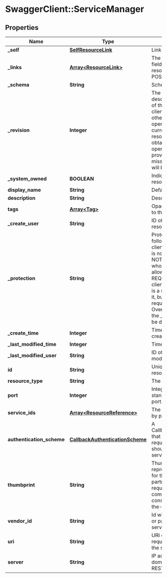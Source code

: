 # SwaggerClient::ServiceManager

## Properties
Name | Type | Description | Notes
------------ | ------------- | ------------- | -------------
**_self** | [**SelfResourceLink**](SelfResourceLink.md) | Link to this resource | [optional] 
**_links** | [**Array&lt;ResourceLink&gt;**](ResourceLink.md) | The server will populate this field when returing the resource. Ignored on PUT and POST. | [optional] 
**_schema** | **String** | Schema for this resource | [optional] 
**_revision** | **Integer** | The _revision property describes the current revision of the resource. To prevent clients from overwriting each other&#39;s changes, PUT operations must include the current _revision of the resource, which clients should obtain by issuing a GET operation. If the _revision provided in a PUT request is missing or stale, the operation will be rejected. | [optional] 
**_system_owned** | **BOOLEAN** | Indicates system owned resource | [optional] 
**display_name** | **String** | Defaults to ID if not set | [optional] 
**description** | **String** | Description of this resource | [optional] 
**tags** | [**Array&lt;Tag&gt;**](Tag.md) | Opaque identifiers meaningful to the API user | [optional] 
**_create_user** | **String** | ID of the user who created this resource | [optional] 
**_protection** | **String** | Protection status is one of the following: PROTECTED - the client who retrieved the entity is not allowed             to modify it. NOT_PROTECTED - the client who retrieved the entity is allowed                 to modify it REQUIRE_OVERRIDE - the client who retrieved the entity is a super                    user and can modify it, but only when providing                    the request header X-Allow-Overwrite&#x3D;true. UNKNOWN - the _protection field could not be determined for this           entity.  | [optional] 
**_create_time** | **Integer** | Timestamp of resource creation | [optional] 
**_last_modified_time** | **Integer** | Timestamp of last modification | [optional] 
**_last_modified_user** | **String** | ID of the user who last modified this resource | [optional] 
**id** | **String** | Unique identifier of this resource | [optional] 
**resource_type** | **String** | The type of this resource. | [optional] 
**port** | **Integer** | Integer port value to specify a standard/non-standard HTTPS port. | 
**service_ids** | [**Array&lt;ResourceReference&gt;**](ResourceReference.md) | The IDs of services, provided by partner. | 
**authentication_scheme** | [**CallbackAuthenticationScheme**](CallbackAuthenticationScheme.md) | A CallbackAuthenticationScheme that describes how notification requests/callbacks from NSX, should authenticate to the server. | 
**thumbprint** | **String** | Thumbprint (SHA-256 hash represented in lower case hex) for the certificate on the partner console. This will be required to establish secure communication with the console and to avoid man-in-the-middle attacks. | [optional] 
**vendor_id** | **String** | Id which is unique to a vendor or partner for which the service is created. | [optional] 
**uri** | **String** | URI on which notification requests should be made on the specified server. | 
**server** | **String** | IP address or fully qualified domain name of the partner REST server. | 


